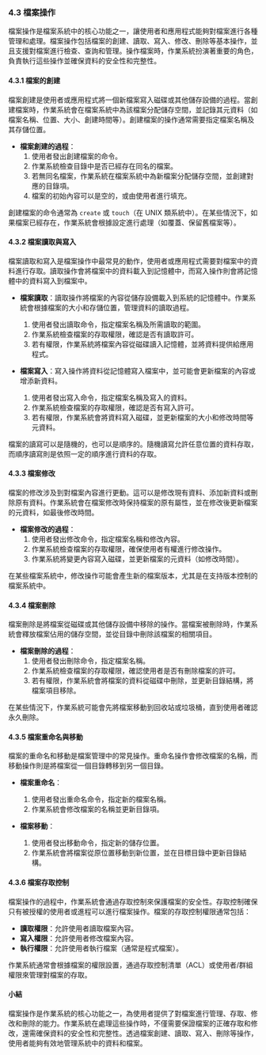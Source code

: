 ### 4.3 檔案操作

檔案操作是檔案系統中的核心功能之一，讓使用者和應用程式能夠對檔案進行各種管理和處理。檔案操作包括檔案的創建、讀取、寫入、修改、刪除等基本操作，並且支援對檔案進行檢查、查詢和管理。操作檔案時，作業系統扮演著重要的角色，負責執行這些操作並確保資料的安全性和完整性。

#### 4.3.1 檔案的創建

檔案創建是使用者或應用程式將一個新檔案寫入磁碟或其他儲存設備的過程。當創建檔案時，作業系統會在檔案系統中為該檔案分配儲存空間，並記錄其元資料（如檔案名稱、位置、大小、創建時間等）。創建檔案的操作通常需要指定檔案名稱及其存儲位置。

- **檔案創建的過程**：
  1. 使用者發出創建檔案的命令。
  2. 作業系統檢查目錄中是否已經存在同名的檔案。
  3. 若無同名檔案，作業系統在檔案系統中為新檔案分配儲存空間，並創建對應的目錄項。
  4. 檔案的初始內容可以是空的，或由使用者進行填充。

創建檔案的命令通常為 `create` 或 `touch`（在 UNIX 類系統中）。在某些情況下，如果檔案已經存在，作業系統會根據設定進行處理（如覆蓋、保留舊檔案等）。

#### 4.3.2 檔案讀取與寫入

檔案讀取和寫入是檔案操作中最常見的動作，使用者或應用程式需要對檔案中的資料進行存取。讀取操作會將檔案中的資料載入到記憶體中，而寫入操作則會將記憶體中的資料寫入到檔案中。

- **檔案讀取**：讀取操作將檔案的內容從儲存設備載入到系統的記憶體中。作業系統會根據檔案的大小和存儲位置，管理資料的讀取過程。
  1. 使用者發出讀取命令，指定檔案名稱及所需讀取的範圍。
  2. 作業系統檢查檔案的存取權限，確認是否有讀取許可。
  3. 若有權限，作業系統將檔案內容從磁碟讀入記憶體，並將資料提供給應用程式。

- **檔案寫入**：寫入操作將資料從記憶體寫入檔案中，並可能會更新檔案的內容或增添新資料。
  1. 使用者發出寫入命令，指定檔案名稱及寫入的資料。
  2. 作業系統檢查檔案的存取權限，確認是否有寫入許可。
  3. 若有權限，作業系統會將資料寫入磁碟，並更新檔案的大小和修改時間等元資料。

檔案的讀寫可以是隨機的，也可以是順序的。隨機讀寫允許任意位置的資料存取，而順序讀寫則是依照一定的順序進行資料的存取。

#### 4.3.3 檔案修改

檔案的修改涉及到對檔案內容進行更動。這可以是修改現有資料、添加新資料或刪除原有資料。作業系統會在檔案修改時保持檔案的原有屬性，並在修改後更新檔案的元資料，如最後修改時間。

- **檔案修改的過程**：
  1. 使用者發出修改命令，指定檔案名稱和修改內容。
  2. 作業系統檢查檔案的存取權限，確保使用者有權進行修改操作。
  3. 作業系統將變更內容寫入磁碟，並更新檔案的元資料（如修改時間）。

在某些檔案系統中，修改操作可能會產生新的檔案版本，尤其是在支持版本控制的檔案系統中。

#### 4.3.4 檔案刪除

檔案刪除是將檔案從磁碟或其他儲存設備中移除的操作。當檔案被刪除時，作業系統會釋放檔案佔用的儲存空間，並從目錄中刪除該檔案的相關項目。

- **檔案刪除的過程**：
  1. 使用者發出刪除命令，指定檔案名稱。
  2. 作業系統檢查檔案的存取權限，確認使用者是否有刪除檔案的許可。
  3. 若有權限，作業系統會將檔案的資料從磁碟中刪除，並更新目錄結構，將檔案項目移除。

在某些情況下，作業系統可能會先將檔案移動到回收站或垃圾桶，直到使用者確認永久刪除。

#### 4.3.5 檔案重命名與移動

檔案的重命名和移動是檔案管理中的常見操作。重命名操作會修改檔案的名稱，而移動操作則是將檔案從一個目錄轉移到另一個目錄。

- **檔案重命名**：
  1. 使用者發出重命名命令，指定新的檔案名稱。
  2. 作業系統會修改檔案的名稱並更新目錄項。

- **檔案移動**：
  1. 使用者發出移動命令，指定新的儲存位置。
  2. 作業系統會將檔案從原位置移動到新位置，並在目標目錄中更新目錄結構。

#### 4.3.6 檔案存取控制

檔案操作的過程中，作業系統會通過存取控制來保護檔案的安全性。存取控制確保只有被授權的使用者或進程可以進行檔案操作。檔案的存取控制權限通常包括：

- **讀取權限**：允許使用者讀取檔案內容。
- **寫入權限**：允許使用者修改檔案內容。
- **執行權限**：允許使用者執行檔案（通常是程式檔案）。

作業系統通常會根據檔案的權限設置，通過存取控制清單（ACL）或使用者/群組權限來管理對檔案的存取。

#### 小結

檔案操作是作業系統的核心功能之一，為使用者提供了對檔案進行管理、存取、修改和刪除的能力。作業系統在處理這些操作時，不僅需要保證檔案的正確存取和修改，還需確保資料的安全性和完整性。透過檔案創建、讀取、寫入、刪除等操作，使用者能夠有效地管理系統中的資料和檔案。
